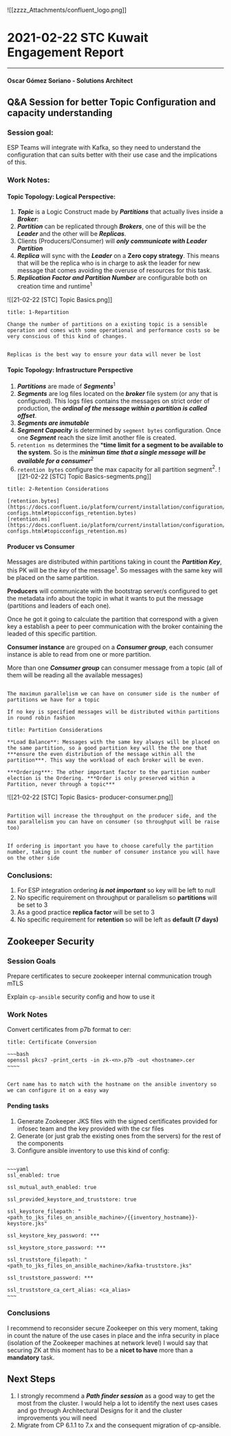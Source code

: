 ![[zzzz_Attachments/confluent_logo.png]]


# 2021-02-22 STC Kuwait Engagement Report

---
  
#### Oscar Gómez Soriano - Solutions Architect  


## Q&A Session for better Topic Configuration and capacity understanding

### Session goal:

ESP Teams will integrate with Kafka, so they need to understand the configuration that can suits better with their use case and the implications of this.

### Work Notes:

#### **Topic Topology: Logical Perspective**:

1. ***Topic*** is a Logic Construct made by ***Partitions*** that actually lives inside a ***Broker***:
2.  ***Partition*** can be replicated through ***Brokers***, one of this will be the ***Leader*** and the other will be ***Replicas***. 
3. Clients (Producers/Consumer) will ***only communicate with Leader Partition***
4. ***Replica*** will sync with the ***Leader*** on a **Zero copy strategy**. This means that will be the replica who is in charge to ask the leader for new message that comes avoiding the overuse of resources for this task.
5.  ***Replication Factor and Partition Number*** are configurable both on creation time and runtime$^1$

![[21-02-22  [STC] Topic Basics.png]] 
```ad-warning
title: 1-Repartition

Change the number of partitions on a existing topic is a sensible operation and comes with some operational and performance costs so be very conscious of this kind of changes.

```
```ad-tip

Replicas is the best way to ensure your data will never be lost

```


#### **Topic Topology: Infrastructure Perspective**

1. ***Partitions*** are made of ***Segments***$^1$ 
2. ***Segments*** are log files located on the ***broker*** file system (or any that is configured). This logs files contains the messages on strict order of production, the ***ordinal of the message within a partition is called offset***. 
3. ***Segments are inmutable***
4. ***Segment Capacity*** is determined by `segment bytes` configuration. Once one ***Segment*** reach the size limit another file is created.
5. `retention ms` determines the ***time limit for a segment to be available to the system**. So is the ***minimun time that a single message will be available for a consumer***$^2$
6. `retention bytes` configure the max capacity for all partition segment$^2$.
 ![[21-02-22  [STC] Topic Basics-segments.png]]
 ```ad-hint
title: 2-Retention Considerations

[retention.bytes](https://docs.confluent.io/platform/current/installation/configuration/topic-configs.html#topicconfigs_retention.bytes)
 [retention.ms](https://docs.confluent.io/platform/current/installation/configuration/topic-configs.html#topicconfigs_retention.ms)

```

#### Producer vs Consumer

Messages are distributed within partitions taking in count the ***Partition Key***, this PK will be the *key* of the message$^1$. So messages with the same key will be placed on the same partition. 

**Producers** will communicate with the bootstrap server/s configured to get the metadata info about the topic in what it wants to put the message (partitions and leaders of each one). 

Once he got it going to calculate the partition that correspond with a given key a establish a peer to peer communication with the broker containing the leaded of this specific partition.

**Consumer instance** are grouped on a ***Consumer group***, each consumer instance is able to read from one or more partition.

More than one ***Consumer group*** can consumer message from a topic (all of them will be reading all the available messages)


```ad-tip

The maximun parallelism we can have on consumer side is the number of partitions we have for a topic

```


```ad-tip
If no key is specified messages will be distributed within partitions in round robin fashion
```


```ad-important
title: Partition Considerations

**Load Balance**: Messages with the same key always will be placed on the same partition, so a good partition key will the the one that ***ensure the even distribution of the message within all the partition***. This way the workload of each broker will be even.

***Ordering***: The other important factor to the partition number election is the Ordering. ***Order is only preserved within a Partition, never through a topic***

```
![[21-02-22  [STC] Topic Basics- producer-consumer.png]]
```ad-tip

Partition will increase the throughput on the producer side, and the max parallelism you can have on consumer (so throughput will be raise too)

```

```ad-tip

If ordering is important you have to choose carefully the partition number, taking in count the number of consumer instance you will have on the other side

```

### Conclusions:

1. For ESP integration ordering ***is not important*** so key will be left to null
2. No specific requirement on throughput or parallelism so **partitions** will be set to 3 
3. As a good practice **replica factor** will be set to 3
4. No specific requirement for **retention** so will be left as **default (7 days)**


## Zookeeper Security

### Session Goals

Prepare certificates to secure zookeeper internal communication trough mTLS

Explain  `cp-ansible` security config and how to use it

### Work Notes

Convert certificates from p7b format to cer:

```ad-note
title: Certificate Conversion

~~~bash
openssl pkcs7 -print_certs -in zk-<n>.p7b -out <hostname>.cer
~~~~

```

```ad-info

Cert name has to match with the hostname on the ansible inventory so we can configure it on a easy way  

```

#### Pending tasks

1. Generate Zookeeper JKS files with the signed certificates provided for infosec team and the key provided with the csr files
2. Generate (or just grab the existing ones from the servers) for the rest of the components
3. Configure ansible inventory to use this kind of config:

```ad-example

~~~yaml
ssl_enabled: true

ssl_mutual_auth_enabled: true

ssl_provided_keystore_and_truststore: true

ssl_keystore_filepath: "<path_to_jks_files_on_ansible_machine>/{{inventory_hostname}}-keystore.jks"

ssl_keystore_key_password: ***              

ssl_keystore_store_password: ***

ssl_truststore_filepath: "<path_to_jks_files_on_ansible_machine>/kafka-truststore.jks"

ssl_truststore_password: ***

ssl_truststore_ca_cert_alias: <ca_alias>
~~~

```

### Conclusions

I recommend to reconsider secure Zookeeper on this very moment, taking in count the nature of the use cases in place and the infra security in place (isolation of the Zookeeper machines at network level) I would say that securing ZK at this moment has to be a **nicet to have** more than a **mandatory** task.


## Next Steps

1. I strongly recommend a ***Path finder session*** as a good way to get the most from the cluster. I would help a lot to identify the next uses cases and go through Architectural Designs for it and the cluster improvements you will need
2. Migrate from CP 6.1.1 to 7.x and the consequent migration of cp-ansible.